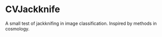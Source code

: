 # CVJackknife
A small test of jackknifing in image classification. Inspired by methods in cosmology.
